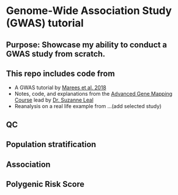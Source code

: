 # Genome-Wide Association Study (GWAS) tutorial 

## Purpose: Showcase my ability to conduct a GWAS study from scratch. 

## This repo includes code from 
* A GWAS tutorial by [Marees et al. 2018](https://www.ncbi.nlm.nih.gov/pmc/articles/PMC6001694/)
* Notes, code, and explanations from the [Advanced Gene Mapping Course](https://statgen.us/Advgenemap2023) lead by [Dr. Suzanne Leal](https://www.neurology.columbia.edu/profile/suzanne-m-leal-phd) 
* Reanalysis on a real life example from ...(add selected study)

## QC


## Population stratification

## Association 

## Polygenic Risk Score 
